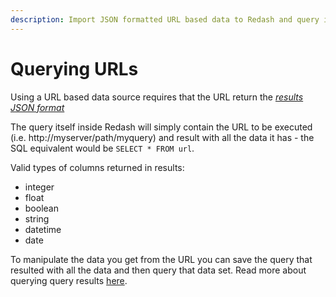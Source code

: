 ```yaml
---
description: Import JSON formatted URL based data to Redash and query it like any other data source, query multiple sources easily.
---
```


# Querying URLs

Using a URL based data source requires that the URL return the [_results JSON format_](https://redash.io/help-onpremise/how-rd-works/data-source-results-format.html)

The query itself inside Redash will simply contain the URL to be executed (i.e. http://myserver/path/myquery) and result with all the data it has - the SQL equivalent would be `SELECT * FROM url`.

Valid types of columns returned in results:
* integer
* float
* boolean
* string
* datetime
* date

To manipulate the data you get from the URL you can save the query that resulted with all the data and then query that data set.
Read more about querying query results [here](using-datasets-as-data-sources.md).
